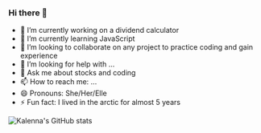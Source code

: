 ### Hi there 👋

<!--
**KalennaCodes/KalennaCodes** is a ✨ _special_ ✨ repository because its `README.md` (this file) appears on your GitHub profile.

Here are some ideas to get you started: -->

- 🔭 I’m currently working on a dividend calculator
- 🌱 I’m currently learning JavaScript
- 👯 I’m looking to collaborate on any project to practice coding and gain experience
- 🤔 I’m looking for help with ...
- 💬 Ask me about stocks and coding
- 📫 How to reach me: ...
- 😄 Pronouns: She/Her/Elle
- ⚡ Fun fact: I lived in the arctic for almost 5 years

![Kalenna's GitHub stats](https://github-readme-stats.vercel.app/api?username=KalennaCodes&theme=cobalt&show_icons=true)
